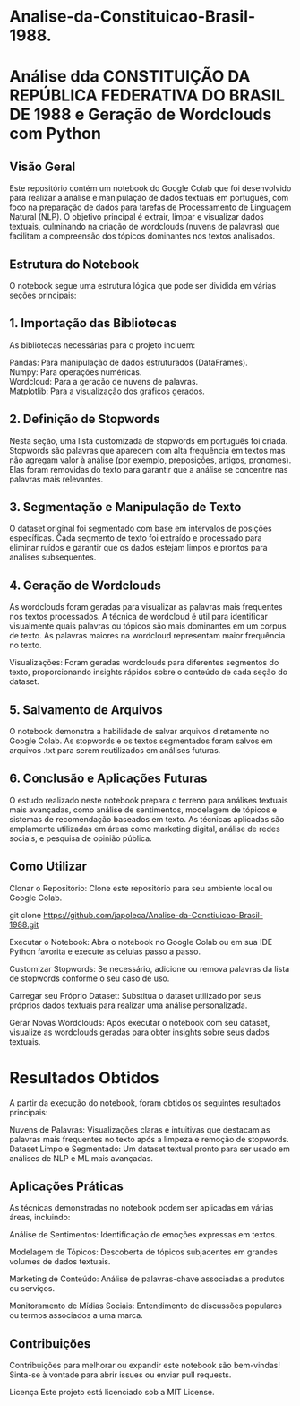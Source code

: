 # Analise-da-Constituicao-Brasil-1988.
#  Análise dda CONSTITUIÇÃO DA REPÚBLICA FEDERATIVA DO BRASIL DE 1988 e Geração de Wordclouds com Python
##  Visão Geral 
Este repositório contém um notebook do Google Colab que foi desenvolvido para realizar a análise e manipulação de dados textuais em português, com foco na preparação de dados para tarefas de Processamento de Linguagem Natural (NLP). O objetivo principal é extrair, limpar e visualizar dados textuais, culminando na criação de wordclouds (nuvens de palavras) que facilitam a compreensão dos tópicos dominantes nos textos analisados.

## Estrutura do Notebook
O notebook segue uma estrutura lógica que pode ser dividida em várias seções principais:

##  1. Importação das Bibliotecas 
As bibliotecas necessárias para o projeto incluem:

Pandas: Para manipulação de dados estruturados (DataFrames). <br>
Numpy: Para operações numéricas.<br>
Wordcloud: Para a geração de nuvens de palavras.<br>
Matplotlib: Para a visualização dos gráficos gerados.<br>

##  2. Definição de Stopwords 
Nesta seção, uma lista customizada de stopwords em português foi criada. Stopwords são palavras que aparecem com alta frequência em textos mas não agregam valor à análise (por exemplo, preposições, artigos, pronomes). Elas foram removidas do texto para garantir que a análise se concentre nas palavras mais relevantes.

##  3. Segmentação e Manipulação de Texto 
O dataset original foi segmentado com base em intervalos de posições específicas. Cada segmento de texto foi extraído e processado para eliminar ruídos e garantir que os dados estejam limpos e prontos para análises subsequentes.

##  4. Geração de Wordclouds 
As wordclouds foram geradas para visualizar as palavras mais frequentes nos textos processados. A técnica de wordcloud é útil para identificar visualmente quais palavras ou tópicos são mais dominantes em um corpus de texto. As palavras maiores na wordcloud representam maior frequência no texto.

Visualizações: Foram geradas wordclouds para diferentes segmentos do texto, proporcionando insights rápidos sobre o conteúdo de cada seção do dataset.

##  5. Salvamento de Arquivos 
O notebook demonstra a habilidade de salvar arquivos diretamente no Google Colab. As stopwords e os textos segmentados foram salvos em arquivos .txt para serem reutilizados em análises futuras.

##  6. Conclusão e Aplicações Futuras 
O estudo realizado neste notebook prepara o terreno para análises textuais mais avançadas, como análise de sentimentos, modelagem de tópicos e sistemas de recomendação baseados em texto. As técnicas aplicadas são amplamente utilizadas em áreas como marketing digital, análise de redes sociais, e pesquisa de opinião pública.

##  Como Utilizar 
Clonar o Repositório: Clone este repositório para seu ambiente local ou Google Colab.

git clone https://github.com/japoleca/Analise-da-Constiuicao-Brasil-1988.git

Executar o Notebook: Abra o notebook no Google Colab ou em sua IDE Python favorita e execute as células passo a passo.<br>

Customizar Stopwords: Se necessário, adicione ou remova palavras da lista de stopwords conforme o seu caso de uso.<br>

Carregar seu Próprio Dataset: Substitua o dataset utilizado por seus próprios dados textuais para realizar uma análise personalizada.<br>

Gerar Novas Wordclouds: Após executar o notebook com seu dataset, visualize as wordclouds geradas para obter insights sobre seus dados textuais.<br>

# Resultados Obtidos
A partir da execução do notebook, foram obtidos os seguintes resultados principais:

Nuvens de Palavras: Visualizações claras e intuitivas que destacam as palavras mais frequentes no texto após a limpeza e remoção de stopwords.<br>
Dataset Limpo e Segmentado: Um dataset textual pronto para ser usado em análises de NLP e ML mais avançadas.<br>

## Aplicações Práticas
As técnicas demonstradas no notebook podem ser aplicadas em várias áreas, incluindo:

Análise de Sentimentos: Identificação de emoções expressas em textos.<br>

Modelagem de Tópicos: Descoberta de tópicos subjacentes em grandes volumes de dados textuais.<br>

Marketing de Conteúdo: Análise de palavras-chave associadas a produtos ou serviços.<br>

Monitoramento de Mídias Sociais: Entendimento de discussões populares ou termos associados a uma marca.<br>

## Contribuições
Contribuições para melhorar ou expandir este notebook são bem-vindas! Sinta-se à vontade para abrir issues ou enviar pull requests.

Licença
Este projeto está licenciado sob a MIT License.
